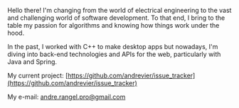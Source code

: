 Hello there! I'm changing from the world of electrical engineering to the vast and challenging world of software development. To that end, I bring to the table my passion for algorithms and knowing how things work under the hood. 

In the past, I worked with C++ to make desktop apps but nowadays, I'm diving into back-end technologies and APIs for the web, particularly with Java and Spring. 

My current project:
[https://github.com/andrevier/issue_tracker](https://github.com/andrevier/issue_tracker)

My e-mail: 
andre.rangel.pro@gmail.com


